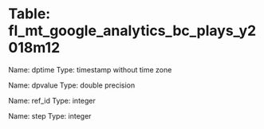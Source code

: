 Table: fl_mt_google_analytics_bc_plays_y2018m12
===============================================

Name: dptime
Type: timestamp without time zone

Name: dpvalue
Type: double precision

Name: ref_id
Type: integer

Name: step
Type: integer

